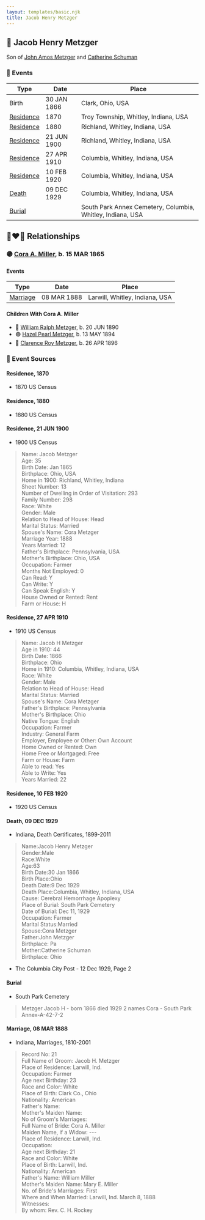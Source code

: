 ```yaml
---
layout: templates/basic.njk
title: Jacob Henry Metzger
---
```

## 🔵 Jacob Henry Metzger

Son of [John Amos Metzger](/people/2/28893894) and [Catherine Schuman](/people/3/39599940)

### 📆 Events

Type | Date | Place
------ | ------ | ------
Birth | 30 JAN 1866 | Clark, Ohio, USA
[Residence](#event-1e494253-7b6d-448a-aa40-e73230c70e5c) | 1870 | Troy Township, Whitley, Indiana, USA
[Residence](#event-7b716177-0d5e-48d0-9b89-f3ae11c0d958) | 1880 | Richland, Whitley, Indiana, USA
[Residence](#event-f72f625a-764d-45d3-853a-ca977f4a54a8) | 21 JUN 1900 | Richland, Whitley, Indiana, USA
[Residence](#event-5b929963-2390-4dd6-8f71-b7ae47e9a428) | 27 APR 1910 | Columbia, Whitley, Indiana, USA
[Residence](#event-3cbc91d8-26cd-4783-a8df-696e4bacd91f) | 10 FEB 1920 | Columbia, Whitley, Indiana, USA
[Death](#event-ee7d633e-a077-41c1-8546-cc999990ea33) | 09 DEC 1929 | Columbia, Whitley, Indiana, USA
[Burial](#event-4b658871-65f0-4990-8506-7c37c871adc5) |  | South Park Annex Cemetery, Columbia, Whitley, Indiana, USA

## 👩‍❤️‍👨 Relationships

### 🟣 [Cora A. Miller](/people/1/12053368), b. 15 MAR 1865

#### Events

Type | Date | Place
------ | ------ | ------
[Marriage](#event-abfa60b1-3aea-49d4-a122-62bba58fb098) | 08 MAR 1888 | Larwill, Whitley, Indiana, USA
#### Children With Cora A. Miller
* 🔵 [William Ralph Metzger](/people/6/66898263), b. 20 JUN 1890
* 🟣 [Hazel Pearl Metzger](/people/3/32407695), b. 13 MAY 1894
* 🔵 [Clarence Roy Metzger](/people/6/64680964), b. 26 APR 1896
### 📰 Event Sources

#### <a id="event-1e494253-7b6d-448a-aa40-e73230c70e5c"></a> Residence, 1870
* 1870 US Census

#### <a id="event-7b716177-0d5e-48d0-9b89-f3ae11c0d958"></a> Residence, 1880
* 1880 US Census

#### <a id="event-f72f625a-764d-45d3-853a-ca977f4a54a8"></a> Residence, 21 JUN 1900
* 1900 US Census
>   
  > Name: Jacob Metzger  
  > Age: 35  
  > Birth Date: Jan 1865  
  > Birthplace: Ohio, USA  
  > Home in 1900: Richland, Whitley, Indiana  
  > Sheet Number: 13  
  > Number of Dwelling in Order of Visitation: 293  
  > Family Number: 298  
  > Race: White  
  > Gender: Male  
  > Relation to Head of House: Head  
  > Marital Status: Married  
  > Spouse's Name: Cora Metzger  
  > Marriage Year: 1888  
  > Years Married: 12  
  > Father's Birthplace: Pennsylvania, USA  
  > Mother's Birthplace: Ohio, USA  
  > Occupation: Farmer  
  > Months Not Employed: 0  
  > Can Read: Y  
  > Can Write: Y  
  > Can Speak English: Y  
  > House Owned or Rented: Rent  
  > Farm or House: H

#### <a id="event-5b929963-2390-4dd6-8f71-b7ae47e9a428"></a> Residence, 27 APR 1910
* 1910 US Census
>   
  > Name: Jacob H Metzger  
  > Age in 1910: 44  
  > Birth Date: 1866  
  > Birthplace: Ohio  
  > Home in 1910: Columbia, Whitley, Indiana, USA  
  > Race: White  
  > Gender: Male  
  > Relation to Head of House: Head  
  > Marital Status: Married  
  > Spouse's Name: Cora Metzger  
  > Father's Birthplace: Pennsylvania  
  > Mother's Birthplace: Ohio  
  > Native Tongue: English  
  > Occupation: Farmer  
  > Industry: General Farm  
  > Employer, Employee or Other: Own Account  
  > Home Owned or Rented: Own  
  > Home Free or Mortgaged: Free  
  > Farm or House: Farm  
  > Able to read: Yes  
  > Able to Write: Yes  
  > Years Married: 22

#### <a id="event-3cbc91d8-26cd-4783-a8df-696e4bacd91f"></a> Residence, 10 FEB 1920
* 1920 US Census

#### <a id="event-ee7d633e-a077-41c1-8546-cc999990ea33"></a> Death, 09 DEC 1929
* Indiana, Death Certificates, 1899-2011
>   
  > Name:Jacob Henry Metzger  
  > Gender:Male  
  > Race:White  
  > Age:63  
  > Birth Date:30 Jan 1866  
  > Birth Place:Ohio  
  > Death Date:9 Dec 1929  
  > Death Place:Columbia, Whitley, Indiana, USA  
  > Cause: Cerebral Hemorrhage Apoplexy  
  > Place of Burial: South Park Cemetery  
  > Date of Burial: Dec 11, 1929  
  > Occupation: Farmer  
  > Marital Status:Married  
  > Spouse:Cora Metzger  
  > Father:John Metzger  
  > Birthplace: Pa  
  > Mother:Catherine Schuman  
  > Birthplace: Ohio
* The Columbia City Post  - 12 Dec 1929, Page 2

#### <a id="event-4b658871-65f0-4990-8506-7c37c871adc5"></a> Burial
* South Park Cemetery
>   
  > Metzger Jacob H - born 1866 died 1929 2 names Cora - South Park Annex-A-42-7-2

#### <a id="event-abfa60b1-3aea-49d4-a122-62bba58fb098"></a> Marriage, 08 MAR 1888
* Indiana, Marriages, 1810-2001
>   
  > Record No: 21  
  > Full Name of Groom: Jacob H. Metzger  
  > Place of Residence: Larwill, Ind.  
  > Occupation: Farmer  
  > Age next Birthday: 23  
  > Race and Color: White  
  > Place of Birth: Clark Co., Ohio  
  > Nationality: American  
  > Father's Name:   
  > Mother's Maiden Name:   
  > No of Groom's Marriages:  
  > Full Name of Bride: Cora A. Miller  
  > Maiden Name, if a Widow: ---  
  > Place of Residence: Larwill, Ind.  
  > Occupation:  
  > Age next Birthday: 21   
  > Race and Color: White  
  > Place of Birth: Larwill, Ind.  
  > Nationality: American  
  > Father's Name: William Miller  
  > Mother's Maiden Name: Mary E. Miller  
  > No. of Bride's Marriages: First  
  > Where and When Married: Larwill, Ind. March 8, 1888  
  > Witnesses:   
  > By whom: Rev. C. H. Rockey
